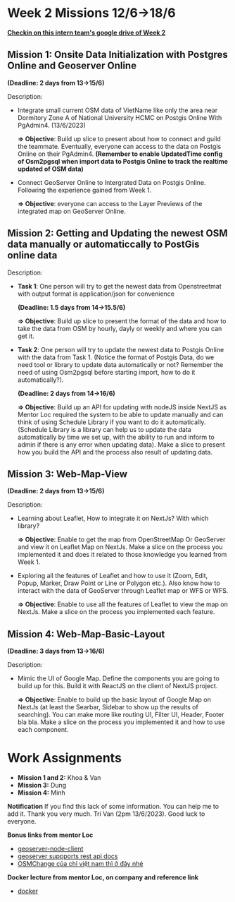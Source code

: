 # **Week 2 Missions 12/6->18/6**

**[Checkin on this intern team's google drive of Week 2](https://docs.google.com/spreadsheets/d/1pmXoyhfSgix3a2zq8Ud1LYfidF0I3x0ANpQIF2369Sc/edit#gid=1359045866)**


## **Mission 1: Onsite Data Initialization with Postgres Online and Geoserver Online**

**(Deadline: 2 days from 13->15/6)**

Description:
- Integrate small current OSM data of VietName like only the area near Dormitory Zone A of National University HCMC on Postgis Online With PgAdmin4. (13/6/2023)

  **=> Objective**: Build up slice to present about how to connect and guild the teammate. Eventually, everyone can access to the data on Postgis Online on their PgAdmin4. **(Remember to enable UpdatedTime config
  of Osm2pgsql when import data to Postgis Online to track the realtime updated of OSM data)**
- Connect GeoServer Online to Intergrated Data on Postgis Online. Following the experience gained from Week 1.

  **=> Objective**: everyone can access to the Layer Previews of the integrated map on GeoServer Online.


## **Mission 2: Getting and Updating the newest OSM data manually or automaticcally to PostGis online data**

Description:
- **Task 1**: One person will try to get the newest data from Openstreetmat with output format is application/json for convenience
  
  **(Deadline: 1.5 days from 14->15.5/6)**

  **=> Objective**: Build up slice to present the format of the data and how to take the data from OSM by hourly, dayly or weekly and where you can get it.

- **Task 2**: One person will try to update the newest data to Postgis Online with the data from Task 1. (Notice the format of Postgis Data, do we need tool or library to update data automatically or not? Remember the need of using Osm2pgsql before starting import, how to do it automatically?). 
  
  **(Deadline: 2 days from 14->16/6)**

  **=> Objective**: Build up an API for updating with nodeJS inside NextJS as Mentor Loc required the system to be able to update manually and can think of using Schedule Library if you want to do it automatically. (Schedule Library is a library can help us to update the data automatically by time we set up, with the ability to run and inform to admin if there is any error when updating data). Make a slice to present how you build the API and the process also result of updating data.


## **Mission 3: Web-Map-View**

**(Deadline: 2 days from 13->15/6)**

Description:
-   Learning about Leaflet, How to integrate it on NextJs? With which library?
  
    **=> Objective**: Enable to get the map from OpenStreetMap Or GeoServer and view it on Leaflet Map on NextJs. Make a slice on the process you implemented it and does it related to those knowledge you learned from Week 1.
-   Exploring all the features of Leaflet and how to use it (Zoom, Edit, Popup, Marker, Draw Point or Line or Polygon etc.). Also know how to interact with the data of GeoServer through Leaflet map or WFS or WFS.
  
    **=> Objective**: Enable to use all the features of Leaflet to view the map on NextJs. Make a slice on the process you implemented each feature.


## **Mission 4: Web-Map-Basic-Layout**

**(Deadline: 3 days from 13->16/6)**

Description: 
-   Mimic the UI of Google Map. Define the components you are going to build up for this. Build it with ReactJS on the client of NextJS project.
  
    **=> Objective**: Enable to build up the basic layout of Google Map on NextJs (at least the Searbar, Sidebar to show up the results of searching). You can make more like routing UI, Filter UI, Header, Footer bla bla. Make a slice on the process you implemented it and how to use each component.

# **Work Assignments**

-   **Mission 1 and 2:** Khoa & Van
-   **Mission 3:** Dung
-   **Mission 4:** Minh

**Notification** If you find this lack of some information. You can help me to add it. Thank you very much. Tri Van (2pm 13/6/2023). Good luck to everyone. 

**Bonus links from mentor Loc**
- [geoserver-node-client](https://github.com/meggsimum/geoserver-node-client)
- [geoserver suppports rest api docs](https://docs.geoserver.org/stable/en/user/rest/index.html)
- [OSMChange của chỉ việt nam thì ở đây nhé](https://download.geofabrik.de/asia/vietnam-updates/)

**Docker lecture from mentor Loc, on company and reference link**
- [docker](https://viblo.asia/p/docker-la-gi-kien-thuc-co-ban-ve-docker-maGK7qeelj2)